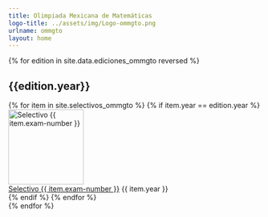 ```yaml
---
title: Olimpiada Mexicana de Matemáticas
logo-title: ../assets/img/Logo-ommgto.png
urlname: ommgto
layout: home
---
```


{% for edition in site.data.ediciones_ommgto reversed %}
<div class="row">
	<div class="col mb-3">
	<h2 class="text-center">{{edition.year}}</h2>
		<div class="row row-cols-1 row-cols-xl-4 row-cols-md-3 g-4">
		{% for item in site.selectivos_ommgto %}
			{% if item.year == edition.year %}
				<div class="col">
					<div class="card h-100 mb-3">
						<a
							href="{{ item.file | relative_url }}"
							target="_blank"
							rel="noopener noreferrer"
						>
							<img
								height="150px"
								style="object-fit: contain;"
								class="card-img-top border-bottom bg-white"
								src="{{ item.thumbnail | relative_url}}"
								alt="Selectivo {{ item.exam-number }}">
						</a>
						<div class="card-body">
							<a
								href="{{ item.file | relative_url }}"
								target="_blank"
								class="card-link"
								rel="noopener noreferrer"
							>Selectivo {{ item.exam-number }}</a>
							{{ item.year }}
						</div>
					</div>
				</div>
			{% endif %}
		{% endfor %}
		</div>
	</div>
</div>
{% endfor %}

